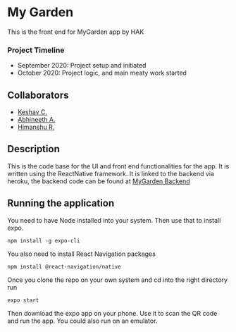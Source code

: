 # My Garden
This is the front end for MyGarden app by HAK

### Project Timeline
* September 2020: Project setup and initiated
* October 2020: Project logic, and main meaty work started

## Collaborators
* [Keshav C.](https://github.com/KeshavC217)
* [Abhineeth A.](https://github.com/aadiraju)
* [Himanshu R.](https://github.com/HimanshuRanka)

## Description
This is the code base for the UI and front end functionalities
for the app. It is written using the ReactNative framework.
It is linked to the backend via heroku, the backend code can
be found at [MyGarden Backend](https://github.com/KeshavC217/my-garden.git)

## Running the application
You need to have Node installed into your system. Then use that to install expo.
```shell script
npm install -g expo-cli  
``` 
You also need to install React Navigation packages
```shell script
npm install @react-navigation/native
```
Once you clone the repo on your own system and cd into the right directory run
```shell script
expo start
```
Then download the expo app on your phone. Use it to scan the 
QR code and run the app.
You could also run on an emulator.


